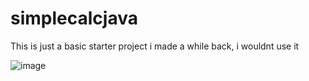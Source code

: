 # simplecalcjava
 
This is just a basic starter project i made a while back, i wouldnt use it

![image](https://github.com/YH-24/simplecalcjava/assets/97713801/f4c18e37-874a-4d26-9c95-ce062574b372)
